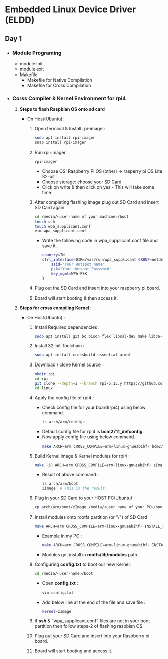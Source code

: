 
# **Embedded Linux Device Driver (ELDD)**

## **Day 1**

* ### **Module Programing**
    * module init
    * module exit
    * Makefile
        * Makefile for Native Compilation 
        * Makefile for Cross Compilation

* ### **Corss Compiler & Kernel Environment for rpi4**
    1. **Steps to flash Raspbian OS onto sd card**
        * On Host(Ubuntu):
            1. Open terminal & Install rpi-imager:
                ```bash
                sudo apt install rpi-imager
                snap install rpi-imager
                ```

            1. Run rpi-imager
                ```bash 
                rpi-imager
                ```
                * Choose OS: Raspberry Pi OS (other) => rasperry pi OS Lite 32-bit
                * Choose storage: choose your SD Card
                * Click on write & then click on yes - This will take some time.

            1. After completing flashing image plug out SD Card and insert SD Card again.
                ```bash
                cd /media/<user-name of your machine>/boot
                touch ssh
                touch wpa_supplicant.conf
                vim wpa_supplicant.conf
                ```
                * Write the following code in wpa_supplicant.conf file and save it.
                    ```bash
                    country=IN
                    ctrl_interface=DIR=/var/run/wpa_supplicant GROUP=netdev network={
                        ssid="Your Hotspot name"
                        psk="Your Hotspot Password"
                        key_mgmt=WPA-PSK
                    }
                    ```

            1. Plug out the SD Card and insert into your raspberry pi board.

            1. Board will start booting & then access it.

    1. **Steps for cross compiling Kernel :**
        * On Host(Ubuntu) :
            1. Install Required dependencies : 
                ```bash
                sudo apt install git bc bison flex libssl-dev make libc6-dev libncurses5-dev
                ```

            1. Install 32-bit Toolchain :
                ```bash
                sudo apt install crossbuild-essential-armhf
                ```
            1. Download / clone Kernel source
                ```bash
                mkdir rpi
                cd rpi
                git clone --depth=1 --branch rpi-5.15.y https://github.com/raspberrypi/linux
                cd linux
                ```
            1. Apply the config file of rpi4 :
                * Check config file for your board(rpi4) using below command.
                    ```bash
                    ls arch/arm/configs
                    ```
                * Default config file for rpi4 is **bcm2711_defconfig**.
                * Now apply config file using below command.
                    ```bash
                    make ARCH=arm CROSS_COMPILE=arm-linux-gnueabihf- bcm2711_defconfig
                    ```
                
            1. Build Kernel image & Kernel modules for rpi4 :
                ```bash
                make -j8 ARCH=arm CROSS_COMPILE=arm-linux-gnueabihf- zImage modules
                ``` 
                * Result of above command :
                    ```bash
                    ls arch/arm/boot
                    Zimage  # This is the result.
                    ```
            1. Plug in your SD Card to your HOST PC(Ubuntu) :
                ```bash
                cp arch/arm/boot/zImage /media/<user_name of your PC>/boot
                ```
            1. Install modules onto rootfs partition (or "/") of SD Card    
                ```bash
                make ARCH=arm CROSS_COMPILE=arm-linux-gnueabihf- INSTALL_MOD_PATH=<path to sdcard rootfs partition> modules_install
                ```
                * Example in my PC :
                    ```bash
                    make ARCH=arm CROSS_COMPILE=arm-linux-gnueabihf- INSTALL_MOD_PATH=/media/vishu/rootfs modules_install
                    ```
                * Modules get install in **rootfs/lib/modules** path.
            
            1. Configuring **config.txt** to boot our new Kernel.
                ```bash
                cd /media/<user-name>/boot
                ```
                * Open **config.txt :**
                    ```bash
                    vim config.txt
                    ```
                * Add below line at the end of the file and save file :
                    ```bash
                    kernel=zImage
                    ```
            1. if **ssh** & "wpa_supplicant.conf" files are not in your boot partition then follow steps-2 of flashing raspbian OS.

            1. Plug out your SD Card and insert into your Raspberry pi board.

            1. Board will start booting and access it.
